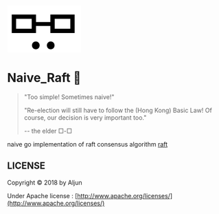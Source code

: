 ![naive](https://github.com/salamer/naive_raft/blob/master/image/ha.png)

# Naive_Raft :frog:


> "Too simple! Sometimes naive!" 
>
> "Re-election will still have to follow the (Hong Kong) Basic Law! Of course, our decision is very important too."
>
> -- the elder □-□

naive go implementation of raft consensus algorithm [raft](https://raft.github.io/raft.pdf)

## LICENSE
Copyright © 2018 by Aljun

Under Apache license : [http://www.apache.org/licenses/](http://www.apache.org/licenses/)



